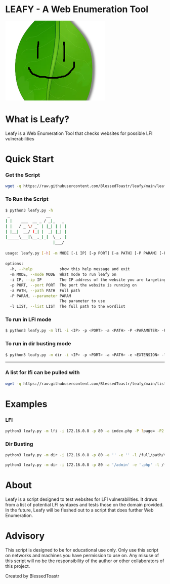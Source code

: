 # LEAFY - A Web Enumeration Tool

![leafy](/images/leaf.png?raw=true "Leaf")
# What is Leafy?

Leafy is a Web Enumeration Tool that checks websites for possible LFI vulnerabilities

# Quick Start

### Get the Script

```bash
wget -q https://raw.githubusercontent.com/BlessedToastr/leafy/main/leafy.py
```

### To Run the Script

```bash
$ python3 leafy.py -h
 _                __       
| |    ___  __ _ / _|_   _ 
| |   / _ \/ _` | |_| | | |
| |__|  __/ (_| |  _| |_| |
|_____\___|\__,_|_|  \__, |
                     |___/ 

usage: leafy.py [-h] -m MODE [-i IP] [-p PORT] [-a PATH] [-P PARAM] [-P2 PARAM] [-l LIST]

options:
  -h, --help            show this help message and exit
  -m MODE, --mode MODE  What mode to run leafy on
  -i IP, --ip IP        The IP address of the website you are targeting
  -p PORT, --port PORT  The port the website is running on
  -a PATH, --path PATH  Full path
  -P PARAM, --parameter PARAM
                        The parameter to use
  -l LIST, --list LIST  The full path to the wordlist
```

### To run in LFI mode
```bash
$ python3 leafy.py -m lfi -i <IP> -p <PORT> -a <PATH> -P <PARAMETER> -P2 <END PARAMETER> -l <WORDLIST>
```

### To run in dir busting mode
```bash
$ python3 leafy.py -m dir -i <IP> -p <PORT> -a <PATH> -e <EXTENSION> -l <WORDLIST>
```
---
### A list for lfi can be pulled with

```bash
wget -q https://raw.githubusercontent.com/BlessedToastr/leafy/main/list
```

# Examples
### LFI
```bash
python3 leafy.py -m lfi -i 172.16.0.8 -p 80 -a index.php -P ?page= -P2 '&ext=' -l /full/path/to/list
```

### Dir Busting
```bash
python3 leafy.py -m dir -i 172.16.0.8 -p 80 -a '' -e '' -l /full/path/to/list
```

```bash
python3 leafy.py -m dir -i 172.16.0.8 -p 80 -a '/admin' -e '.php' -l /full/path/to/list
```


# About

Leafy is a script designed to test websites for LFI vulnerabilities. It draws from a list of potential LFI syntaxes and tests those on the domain provided. In the future, Leafy will be fleshed out to a script that does further Web Enumeration.

# Advisory

This script is designed to be for educational use only. Only use this script on networks and machines you have permission to use on. Any misuse of this script will no be the responsibility of the author or other collaborators of this project. 

Created by BlessedToastr

